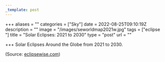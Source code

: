 ```yaml
---
_template: post
---
```




+++
aliases = ""
categories = ["Sky"]
date = 2022-08-25T09:10:19Z
description = ""
image = "/images/seworldmap2021w.jpg"
tags = ["eclipse "]
title = "Solar Eclipses: 2021 to 2030"
type = "post"
url = ""

+++
Solar Eclipses Around the Globe from 2021 to 2030.

(Source: [eclipsewise.com](https://href.li/?http://eclipsewise.com/solar/solar.html "eclipsewise.com"))
